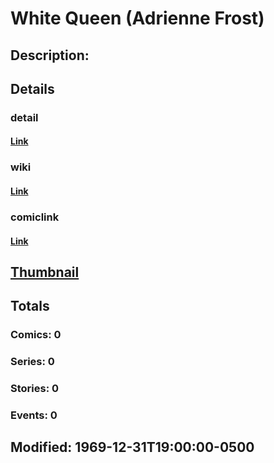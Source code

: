 # White Queen (Adrienne Frost)
## Description: 
## Details
### detail
#### [Link](http://marvel.com/characters/2556/white_queen?utm_campaign=apiRef&utm_source=225578a89fc76f3d20fbffda5d17a88d)
### wiki
#### [Link](http://marvel.com/universe/White%20Queen%20(Adrienne%20Frost)?utm_campaign=apiRef&utm_source=225578a89fc76f3d20fbffda5d17a88d)
### comiclink
#### [Link](http://marvel.com/comics/characters/1009712/white_queen_adrienne_frost?utm_campaign=apiRef&utm_source=225578a89fc76f3d20fbffda5d17a88d)
## [Thumbnail](http://i.annihil.us/u/prod/marvel/i/mg/b/40/image_not_available.jpg)
## Totals
### Comics: 0
### Series: 0
### Stories: 0
### Events: 0
## Modified: 1969-12-31T19:00:00-0500
